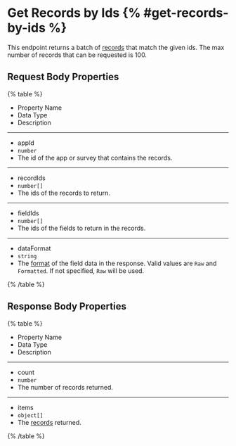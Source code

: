 # Get Records by Ids {% #get-records-by-ids %}

This endpoint returns a batch of [records](#records) that match the given ids. The max number of records that can be requested is 100.

## Request Body Properties

{% table %}

- Property Name
- Data Type
- Description

---

- appId
- `number`
- The id of the app or survey that contains the records.

---

- recordIds
- `number[]`
- The ids of the records to return.

---

- fieldIds
- `number[]`
- The ids of the fields to return in the records.

---

- dataFormat
- `string`
- The [format](#record-data-format) of the field data in the response. Valid values are `Raw` and `Formatted`. If not specified, `Raw` will be used.

{% /table %}

## Response Body Properties

{% table %}

- Property Name
- Data Type
- Description

---

- count
- `number`
- The number of records returned.

---

- items
- `object[]`
- The [records](#records) returned.

{% /table %}
